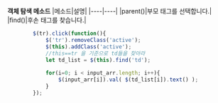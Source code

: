 **객체 탐색 메소드**
|메소드|설명|
|----|----|
|parent()|부모 태그를 선택합니다.|
|find()|후손 태그를 찾습니다.|


```javascript
        $(tr).click(function(){
            $('tr').removeClass('active');
            $(this).addClass('active');
            //this==tr 을 기준으로 td들을 찾아라 
            let td_list = $(this).find('td');
                
            for(i=0; i < input_arr.length; i++){
                $(input_arr[i]).val( $(td_list[i]).text() );    
            }
        });
```
